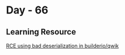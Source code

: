 # Day - 66 

## Learning Resource

[RCE using bad deserialization in builderio/qwik](https://huntr.dev/bounties/63f1ff91-48f3-4886-a179-103f1ddd8ff8/)
